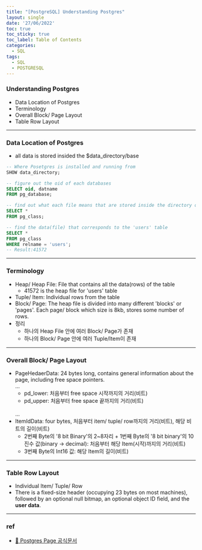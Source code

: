 ```yaml
---
title: "[PostgreSQL] Understanding Postgres"
layout: single
date: '27/06/2022'
toc: true
toc_sticky: true
toc_label: Table of Contents
categories:
  - SQL
tags:
  - SQL
  - POSTGRESQL
---
```


### Understanding Postgres
* Data Location of Postgres
* Terminology 
* Overall Block/ Page Layout
* Table Row Layout

---


### Data Location of Postgres
* all data is stored insided the $data_directory/base

```sql
-- Where Posetgres is installed and running from 
SHOW data_directory;

-- figure out the oid of each databases
SELECT oid, datname
FROM pg_database;

-- find out what each file means that are stored inside the directory of the oid number
SELECT *
FROM pg_class;

-- find the data(file) that corresponds to the 'users' table
SELECT *
FROM pg_class
WHERE relname = 'users';
-- Result:41572
```

---

### Terminology
* Heap/ Heap File: File that contains all the data(rows) of the table
	* 41572 is the heap file for 'users' table
* Tuple/ Item: Individual rows from the table
* Block/ Page: The heap file is divided into many different 'blocks' or 'pages'. Each page/ block which size is 8kb, stores some number of rows.
* 정리 
	* 하나의 Heap File 안에 여러 Block/ Page가 존재
	* 하나의 Block/ Page 안에 여러 Tuple/Item이 존재

---

### Overall Block/ Page Layout
* PageHedaerData: 24 bytes long, contains general information about the page, including free space pointers.
	<br>
	...
	<br>
	* pd_lower: 처음부터 free space 시작까지의 거리(비트)
	* pd_upper: 처음부터 free space 끝까지의 거리(비트)
	<br>
	...
	<br>
* ItemIdData: four bytes, 처음부터 item/ tuple/ row까지의 거리(비트), 해당 비트의 길이(비트)
	* 2번째 Byte의 '8 bit Binary'의 2~8자리 + 1번째 Byte의 '8 bit binary'의 10진수 값(binary -> decimal): 처음부터 해당 Item(시작)까지의 거리(비트)
	* 3번째 Byte의 Int16 값: 해당 Item의 길이(비트)

---

### Table Row Layout
* Individual Item/ Tuple/ Row
* There is a fixed-size header (occupying 23 bytes on most machines), followed by an optional null bitmap, an optional object ID field, and the **user data**.

---

### ref
* [🔗 Postgres Page 공식문서](https://www.postgresql.org/docs/current/storage-page-layout.html)
